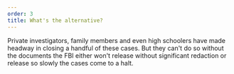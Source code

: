 ```yaml
---
order: 3
title: What's the alternative?
---
```

<div id="whats-the-alternative-body">Private investigators, family members and even high schoolers have made headway in closing a handful of these cases. But they can't do so without the documents the FBI either won't release without significant redaction or release so slowly the cases come to a halt. </div>

